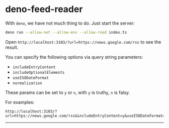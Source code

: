 # deno-feed-reader

With `deno`, we have not much thing to do. Just start the server:

```bash
deno run --allow-net --allow-env --allow-read index.ts
```

Open `http://localhost:3103/?url=https://news.google.com/rss` to see the result.


You can specify the following options via query string parameters:

- `includeEntryContent`
- `includeOptionalElements`
- `useISODateFormat`
- `normalization`

These params can be set to  `y` or `n`, with `y` is truthy, `n` is falsy.

For examples:

```
http://localhost:3103/?url=https://news.google.com/rss&includeEntryContent=y&useISODateFormat=n&includeOptionalElements=y
```

---
